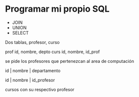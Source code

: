 # Programar mi propio SQL

- JOIN
- UNION
- SELECT


Dos tablas, profesor, curso

prof id, nombre, depto
curs id, nombre, id_prof

se pide los profesores que pertenezcan al area de computación

id | nombre | departamento


id | nombre | id_profesor


cursos con su respectivo profesor

